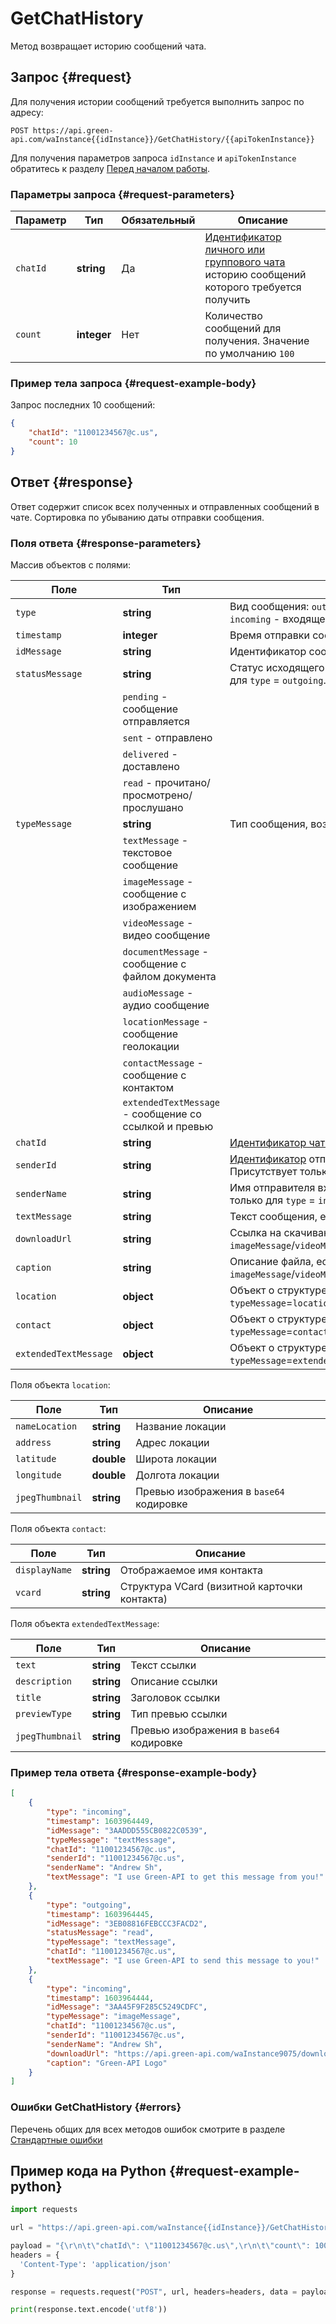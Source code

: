 # GetChatHistory

Метод возвращает историю сообщений чата.

## Запрос {#request}

Для получения истории сообщений требуется выполнить запрос по адресу:
```
POST https://api.green-api.com/waInstance{{idInstance}}/GetChatHistory/{{apiTokenInstance}}
```

Для получения параметров запроса `idInstance` и `apiTokenInstance` обратитесь к разделу [Перед началом работы](../../before-start.md#parameters).

### Параметры запроса {#request-parameters}

Параметр | Тип | Обязательный | Описание
----- | ----- | ----- | -----
`chatId` | **string** | Да | [Идентификатор личного или группового чата](../chat-id.md) историю сообщений которого требуется получить
`count ` | **integer** | Нет | Количество сообщений для получения. Значение по умолчанию `100`  

### Пример тела запроса {#request-example-body}

Запрос последних 10 сообщений:
```json
{
    "chatId": "11001234567@c.us",
    "count": 10
}
```

## Ответ {#response}

Ответ содержит список всех полученных и отправленных сообщений в чате. Сортировка по убыванию даты отправки сообщения.

### Поля ответа {#response-parameters}

Массив объектов с полями:

Поле | Тип |  Описание
----- | ----- | ----- 
`type` | **string** | Вид сообщения: `outgoing` - исходящее сообщение; `incoming` - входящее сообщение
`timestamp` | **integer** | Время отправки сообщения в UNIX-формате
`idMessage` | **string** | Идентификатор сообщения
`statusMessage` | **string** | Статус исходящего сообщения. Присутствует только для `type` = `outgoing`. Возможные значения:
| | `pending` - сообщение отправляется
| | `sent` - отправлено
| | `delivered` - доставлено
| | `read` - прочитано/просмотрено/прослушано
`typeMessage` | **string** | Тип сообщения, возможные значения:
| | `textMessage` - текстовое сообщение
| | `imageMessage` - сообщение с изображением
| | `videoMessage` - видео сообщение
| | `documentMessage` - сообщение с файлом документа
| | `audioMessage` - аудио сообщение
| | `locationMessage` - сообщение геолокации
| | `contactMessage` - сообщение с контактом
| | `extendedTextMessage` - сообщение со ссылкой и превью
`chatId` | **string** | [Идентификатор чата](../chat-id.md)
`senderId` | **string** | [Идентификатор](../chat-id.md#corr) отправителя входящего сообщения. Присутствует только для `type` = `incoming`
`senderName` | **string** | Имя отправителя входящего сообщения. Присутствует только для `type` = `incoming`
`textMessage` | **string** | Текст сообщения, если `typeMessage`=`textMessage`
`downloadUrl` | **string** | Ссылка на скачивание файла, если `typeMessage` = `imageMessage`/`videoMessage`/`documentMessage`/`audioMessage`
`caption` | **string** | Описание файла, если `typeMessage` = `imageMessage`/`videoMessage`/`documentMessage`
`location` | **object** | Объект о структуре локации, если `typeMessage`=`locationMessage`
`contact` | **object** | Объект о структуре контакта, если `typeMessage`=`contactMessage`
`extendedTextMessage` | **object** | Объект о структуре данных ссылки, если `typeMessage`=`extendedTextMessage`

Поля объекта `location`:

Поле | Тип |  Описание
----- | ----- | ----- 
`nameLocation` | **string** | Название локации
`address` | **string** | Адрес локации
`latitude` | **double** | Широта локации
`longitude` | **double** | Долгота локации
`jpegThumbnail` | **string** | Превью изображения в `base64` кодировке

Поля объекта `contact`:

Поле | Тип |  Описание
----- | ----- | ----- 
`displayName` | **string** | Отображаемое имя контакта
`vcard` | **string** | Структура VCard (визитной карточки контакта)

Поля объекта `extendedTextMessage`:

Поле | Тип |  Описание
----- | ----- | ----- 
`text` | **string** | Текст ссылки
`description` | **string** | Описание ссылки
`title` | **string** | Заголовок ссылки
`previewType` | **string** | Тип превью ссылки
`jpegThumbnail` | **string** | Превью изображения в `base64` кодировке

### Пример тела ответа {#response-example-body}

```json
[
    {
        "type": "incoming",
        "timestamp": 1603964449,
        "idMessage": "3AADDD555CB0822C0539",
        "typeMessage": "textMessage",
        "chatId": "11001234567@c.us",
        "senderId": "11001234567@c.us",
        "senderName": "Andrew Sh",
        "textMessage": "I use Green-API to get this message from you!"
    },
    {
        "type": "outgoing",
        "timestamp": 1603964445,
        "idMessage": "3EB08816FEBCCC3FACD2",
        "statusMessage": "read",
        "typeMessage": "textMessage",
        "chatId": "11001234567@c.us",
        "textMessage": "I use Green-API to send this message to you!"
    },
    {
        "type": "incoming",
        "timestamp": 1603964444,
        "idMessage": "3AA45F9F285C5249CDFC",
        "typeMessage": "imageMessage",
        "chatId": "11001234567@c.us",
        "senderId": "11001234567@c.us",
        "senderName": "Andrew Sh",
        "downloadUrl": "https://api.green-api.com/waInstance9075/downloadFile/download-file-id",
        "caption": "Green-API Logo"
    }
]
```

### Ошибки GetChatHistory {#errors}

Перечень общих для всех методов ошибок смотрите в разделе [Стандартные ошибки](../common-errors.md)

## Пример кода на Python  {#request-example-python}

```python
import requests

url = "https://api.green-api.com/waInstance{{idInstance}}/GetChatHistory/{{apiTokenInstance}}"

payload = "{\r\n\t\"chatId\": \"11001234567@c.us\",\r\n\t\"count\": 100\r\n}"
headers = {
  'Content-Type': 'application/json'
}

response = requests.request("POST", url, headers=headers, data = payload)

print(response.text.encode('utf8'))
```
